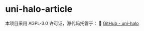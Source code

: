 # uni-halo-article
本项目采用 AGPL-3.0 许可证，源代码托管于：   📌 [GitHub - uni-halo](https://github.com/ialley-workshop-open/uni-halo) 
